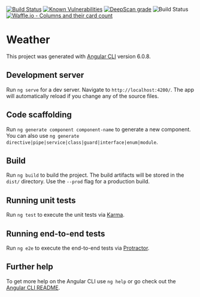 [![Build Status](https://travis-ci.com/ghoul007/weather.svg?branch=master)](https://travis-ci.com/ghoul007/weather)
[![Known Vulnerabilities](https://snyk.io/test/github/ghoul007/weather/badge.svg?targetFile=package.json)](https://snyk.io/test/github/ghoul007/weather?targetFile=package.json)
[![DeepScan grade](https://deepscan.io/api/projects/3238/branches/27476/badge/grade.svg)](https://deepscan.io/dashboard#view=project&pid=3238&bid=27476)
![Build Status](https://img.shields.io/badge/angular-6.0.3-green.svg?longCache=true&style=plastic)
[![Waffle.io - Columns and their card count](https://badge.waffle.io/ghoul007/weather.svg?columns=all)](https://waffle.io/ghoul007/weather)

# Weather

This project was generated with [Angular CLI](https://github.com/angular/angular-cli) version 6.0.8.

## Development server

Run `ng serve` for a dev server. Navigate to `http://localhost:4200/`. The app will automatically reload if you change any of the source files.

## Code scaffolding

Run `ng generate component component-name` to generate a new component. You can also use `ng generate directive|pipe|service|class|guard|interface|enum|module`.

## Build

Run `ng build` to build the project. The build artifacts will be stored in the `dist/` directory. Use the `--prod` flag for a production build.

## Running unit tests

Run `ng test` to execute the unit tests via [Karma](https://karma-runner.github.io).

## Running end-to-end tests

Run `ng e2e` to execute the end-to-end tests via [Protractor](http://www.protractortest.org/).

## Further help

To get more help on the Angular CLI use `ng help` or go check out the [Angular CLI README](https://github.com/angular/angular-cli/blob/master/README.md).

